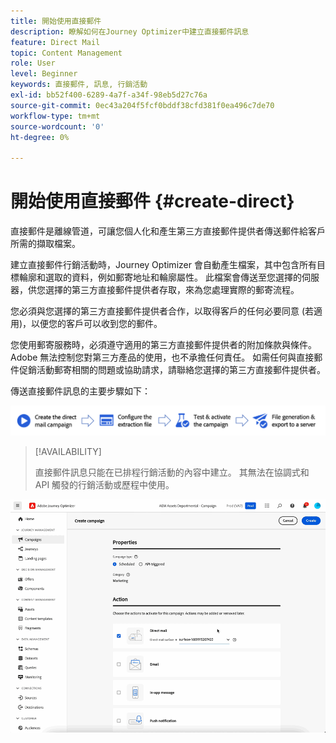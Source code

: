 ```yaml
---
title: 開始使用直接郵件
description: 瞭解如何在Journey Optimizer中建立直接郵件訊息
feature: Direct Mail
topic: Content Management
role: User
level: Beginner
keywords: 直接郵件, 訊息, 行銷活動
exl-id: bb52f400-6289-4a7f-a34f-98eb5d27c76a
source-git-commit: 0ec43a204f5fcf0bddf38cfd381f0ea496c7de70
workflow-type: tm+mt
source-wordcount: '0'
ht-degree: 0%

---
```


# 開始使用直接郵件 {#create-direct}

直接郵件是離線管道，可讓您個人化和產生第三方直接郵件提供者傳送郵件給客戶所需的擷取檔案。

建立直接郵件行銷活動時，Journey Optimizer 會自動產生檔案，其中包含所有目標輪廓和選取的資料，例如郵寄地址和輪廓屬性。 此檔案會傳送至您選擇的伺服器，供您選擇的第三方直接郵件提供者存取，來為您處理實際的郵寄流程。

您必須與您選擇的第三方直接郵件提供者合作，以取得客戶的任何必要同意 (若適用)，以便您的客戶可以收到您的郵件。

您使用郵寄服務時，必須遵守適用的第三方直接郵件提供者的附加條款與條件。  Adobe 無法控制您對第三方產品的使用，也不承擔任何責任。 如需任何與直接郵件促銷活動郵寄相關的問題或協助請求，請聯絡您選擇的第三方直接郵件提供者。

傳送直接郵件訊息的主要步驟如下：

![](assets/dm-creation-process.png)

>[!AVAILABILITY]
>
>直接郵件訊息只能在已排程行銷活動的內容中建立。 其無法在協調式和 API 觸發的行銷活動或歷程中使用。

![](../rn/assets/do-not-localize/gif-dm.gif)


